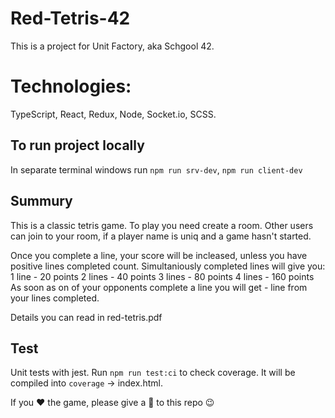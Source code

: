 # Red-Tetris-42

This is a project for Unit Factory, aka Schgool 42.

# Technologies:
TypeScript, React, Redux, Node, Socket.io, SCSS.

## To run project locally
In separate terminal windows run `npm run srv-dev`, `npm run client-dev`

## Summury
This is a classic tetris game.
To play you need create a room.
Other users can join to your room, if a player name is uniq and a game hasn't started.

Once you complete a line, your score will be incleased, unless you have positive lines completed count.
Simultaniously completed lines will give you:
1 line - 20 points
2 lines - 40 points
3 lines - 80 points
4 lines - 160 points
As soon as on of your opponents complete a line you will get - line from your lines completed.

Details you can read in red-tetris.pdf

## Test
Unit tests with jest. Run `npm run test:ci` to check coverage. It will be compiled into `coverage` -> index.html.

If you ❤️ the game, please give a 🌟 to this repo 😉
